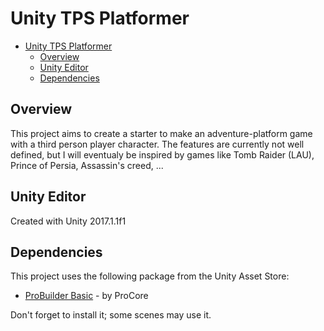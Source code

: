 # Unity TPS Platformer

<!-- TOC -->

- [Unity TPS Platformer](#unity-tps-platformer)
  - [Overview](#overview)
  - [Unity Editor](#unity-editor)
  - [Dependencies](#dependencies)

<!-- /TOC -->

## Overview

This project aims to create a starter to make an adventure-platform game with a third person player character.
The features are currently not well defined, but I will eventualy be inspired by games like Tomb Raider (LAU), Prince of Persia, Assassin's creed, ...

## Unity Editor

Created with Unity 2017.1.1f1

## Dependencies

This project uses the following package from the Unity Asset Store:

  - [ProBuilder Basic](https://www.assetstore.unity3d.com/en/#!/content/11919) - by ProCore

Don't forget to install it; some scenes may use it.
